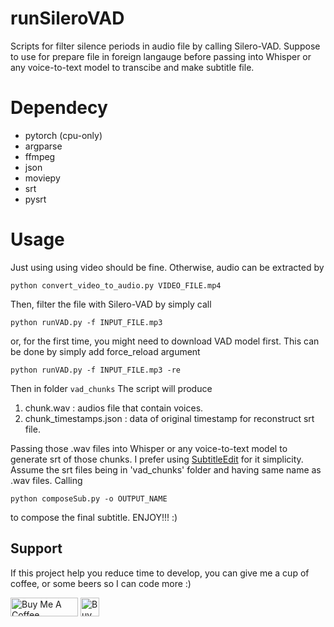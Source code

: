 # runSileroVAD
Scripts for filter silence periods in audio file by calling Silero-VAD. 
Suppose to use for prepare file in foreign langauge before passing into Whisper or any voice-to-text model to transcibe and make subtitle file.

# Dependecy

- pytorch (cpu-only)
- argparse
- ffmpeg
- json
- moviepy
- srt
- pysrt

# Usage
Just using using video should be fine. Otherwise, audio can be extracted by 
```
python convert_video_to_audio.py VIDEO_FILE.mp4
```
Then, filter the file with Silero-VAD by simply call 
```
python runVAD.py -f INPUT_FILE.mp3
```
or, for the first time, you might need to download VAD model first. This can be done by simply add force_reload argument
```
python runVAD.py -f INPUT_FILE.mp3 -re
```
Then in folder `vad_chunks` The script will produce 
1. chunk.wav : audios file that contain voices.
2. chunk_timestamps.json : data of original timestamp for reconstruct srt file.

Passing those .wav files into Whisper or any voice-to-text model to generate srt of those chunks. I prefer using [SubtitleEdit](https://github.com/SubtitleEdit/subtitleedit) for it simplicity.
Assume the srt files being in 'vad_chunks' folder and having same name as .wav files. Calling 
```
python composeSub.py -o OUTPUT_NAME
```
to compose the final subtitle. ENJOY!!! :) 

## Support
If this project help you reduce time to develop, you can give me a cup of coffee, or some beers so I can code more :)

<a href="https://www.buymeacoffee.com/jrwsp" target="_blank"><img src="https://cdn.buymeacoffee.com/buttons/v2/default-yellow.png" alt="Buy Me A Coffee" style="height: 30px !important;width: 108px !important;" ></a>
<a href='https://ko-fi.com/R5R5R7C6Y' target='_blank'><img height='30' style='border:0px;height:30px;' src='https://storage.ko-fi.com/cdn/kofi2.png?v=3' border='0' alt='Buy Me a Coffee at ko-fi.com' /></a>

